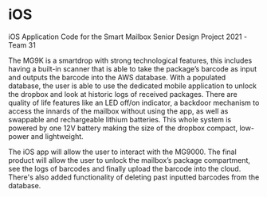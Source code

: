 # iOS

iOS Application Code for the Smart Mailbox
Senior Design Project 2021
-Team 31

The MG9K is a smartdrop with strong technological features, this includes having a built-in scanner that is able to take the package’s barcode as input and outputs the barcode into the AWS database. With a populated database, the user is able to use the dedicated mobile application to unlock the dropbox and look at historic logs of received packages. There are quality of life features like an LED off/on indicator, a backdoor mechanism to access the innards of the mailbox without using the app, as well as swappable and rechargeable lithium batteries. This whole system is powered by one 12V battery making the size of the dropbox compact, low-power and lightweight.


The iOS app will allow the user to interact with the MG9000. The final product will allow the user to unlock the mailbox’s package compartment, see the logs of barcodes and finally upload the barcode into the cloud. There's also added functionality of deleting past inputted barcodes from the database.

